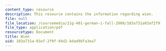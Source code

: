 ```yaml
---
content_type: resource
description: This resource contains the information regarding wien.
file: null
file_location: /coursemedia/21g-401-german-i-fall-2008/103a731a03af2f9f94d2bdad98fa3ea7_MIT21G_401F08_group3.pdf
file_type: application/pdf
resourcetype: Document
title: Wien
uid: 103a731a-03af-2f9f-94d2-bdad98fa3ea7
---
```

